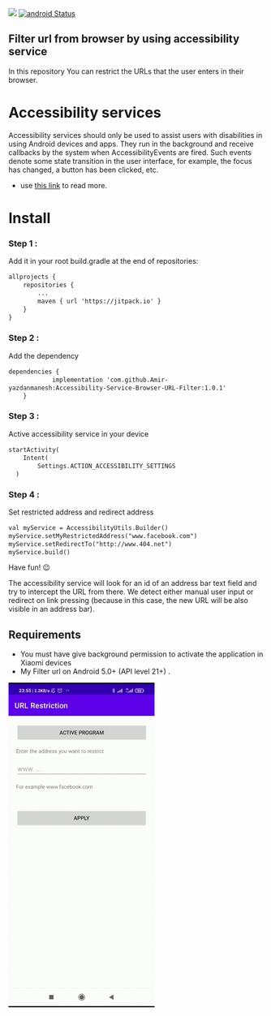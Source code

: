 

[![](https://jitpack.io/v/Amir-yazdanmanesh/Accessibility-Service-Browser-URL-Filter.svg)](https://jitpack.io/#Amir-yazdanmanesh/Accessibility-Service-Browser-URL-Filter) [![android Status](https://img.shields.io/badge/platform-Android-yellow.svg)](https://www.android.com/)

## Filter url from browser by using accessibility service
In this repository You can restrict the URLs that the user enters in their browser.

# Accessibility services
Accessibility services should only be used to assist users with disabilities in using Android devices and apps. They run in the background and receive callbacks by the system when AccessibilityEvents are fired. Such events denote some state transition in the user interface, for example, the focus has changed, a button has been clicked, etc.


- use [this link](https://developer.android.com/reference/android/accessibilityservice/AccessibilityService) to read more.

# Install
### Step 1 :
Add it in your root build.gradle at the end of repositories:

```
allprojects {
    repositories {
        ...
        maven { url 'https://jitpack.io' }
    }
}
```
### Step 2 :
Add the dependency


```
dependencies {
	        implementation 'com.github.Amir-yazdanmanesh:Accessibility-Service-Browser-URL-Filter:1.0.1'
	}

```


### Step 3 :
Active accessibility service in your device
``` 
startActivity(  
    Intent(  
        Settings.ACTION_ACCESSIBILITY_SETTINGS  
  ) 
   ``` 
### Step 4 :

Set  restricted address and redirect address
``` 
val myService = AccessibilityUtils.Builder()  
myService.setMyRestrictedAddress("www.facebook.com")  
myService.setRedirectTo("http://www.404.net")  
myService.build()
```

Have fun!  😉


The accessibility service will look for an id of an address bar text field and try to intercept the URL from there.
We detect either manual user input or redirect on link pressing (because in this case, the new URL will be also visible in an address bar).


## Requirements
- You must have give background permission to activate the application in Xiaomi devices
- My Filter url on Android 5.0+ (API level 21+) .





![](https://raw.githubusercontent.com/Amir-yazdanmanesh/Accessibility-Service/master/screenshot/screenshot.gif) 
